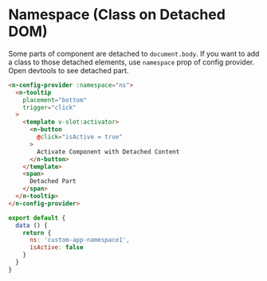 # Namespace (Class on Detached DOM)
Some parts of component are detached to `document.body`. If you want to add a class to those detached elements, use `namespace` prop of config provider. Open devtools to see detached part.
```html
<n-config-provider :namespace="ns">
  <n-tooltip
    placement="bottom"
    trigger="click"
  >
    <template v-slot:activator>
      <n-button
        @click="isActive = true"
      >
        Activate Component with Detached Content
      </n-button>
    </template>
    <span>
      Detached Part
    </span>
  </n-tooltip>
</n-config-provider>
```
```js
export default {
  data () {
    return {
      ns: 'custom-app-namespace1',
      isActive: false
    }
  }
}
```
